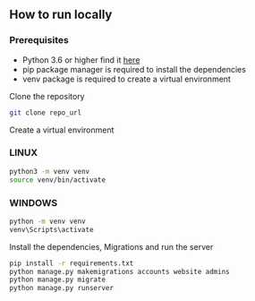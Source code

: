 ## How to run locally

### Prerequisites
- Python 3.6 or higher find it [here](https://www.python.org/downloads/)
- pip package manager is required to install the dependencies
- venv package is required to create a virtual environment

Clone the repository
```bash
git clone repo_url
```
Create a virtual environment
### LINUX
```bash
python3 -m venv venv
source venv/bin/activate
```
### WINDOWS
```bash
python -m venv venv
venv\Scripts\activate
```
Install the dependencies, Migrations and run the server
```bash
pip install -r requirements.txt
python manage.py makemigrations accounts website admins
python manage.py migrate
python manage.py runserver
```